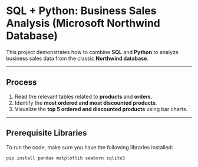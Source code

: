 # SQL + Python: Business Sales Analysis (Microsoft Northwind Database)

This project demonstrates how to combine **SQL** and **Python** to analyze business sales data from the classic **Northwind database**.

---

## Process

1. Read the relevant tables related to **products** and **orders**.  
2. Identify the **most ordered and most discounted products**.  
3. Visualize the **top 5 ordered and discounted products** using bar charts.  

---

## Prerequisite Libraries

To run the code, make sure you have the following libraries installed:

```bash
pip install pandas matplotlib seaborn sqlite3
